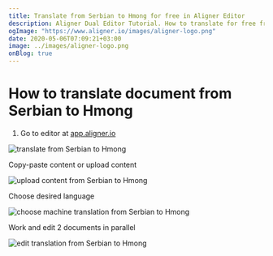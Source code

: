 ```yaml
---
title: Translate from Serbian to Hmong for free in Aligner Editor
description: Aligner Dual Editor Tutorial. How to translate for free from Serbian to Hmong. Aligner is multilingual document management platform. 
ogImage: "https://www.aligner.io/images/aligner-logo.png"
date: 2020-05-06T07:09:21+03:00
image: ../images/aligner-logo.png
onBlog: true
---
```


# How to translate document from Serbian to Hmong

1. Go to editor at [app.aligner.io](https://app.aligner.io "Aligner App web page")

![translate from Serbian to Hmong](../aligner-blank-editor.png "translate from Serbian to Hmong")

Copy-paste content or upload content

![upload content from Serbian to Hmong](../aligner-uploaded-document.png "upload content from Serbian to Hmong")

Choose desired language

![choose machine translation from Serbian to Hmong](../aligner-language-dropdown.png "choose machine translation from Serbian to Hmong")

Work and edit 2 documents in parallel

![edit translation from Serbian to Hmong](../aligner-double-sitded-editor.png "edit translation from Serbian to Hmong")

